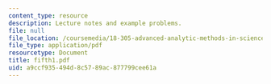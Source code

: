 ```yaml
---
content_type: resource
description: Lecture notes and example problems.
file: null
file_location: /coursemedia/18-305-advanced-analytic-methods-in-science-and-engineering-fall-2004/a9ccf935494d8c5789ac877799cee61a_fifth1.pdf
file_type: application/pdf
resourcetype: Document
title: fifth1.pdf
uid: a9ccf935-494d-8c57-89ac-877799cee61a
---
```

